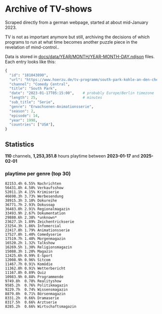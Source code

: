 # Archive of TV-shows

Scraped directly from a german webpage, started at about mid-January 2023.

TV is not as important anymore but still, archiving the decisions of which programs to run at what time
becomes another puzzle piece in the revelation of mind-control.. 

Data is stored in [docs/data/YEAR/MONTH/YEAR-MONTH-DAY.ndjson](docs/data/) files. 
Each entry looks like this:

```python
{
  "id": "181043890", 
  "url": "https://www.hoerzu.de/tv-programm/south-park-kohle-an-den-chefkoch/bid_181043890/", 
  "channel": "Comedy Central", 
  "title": "South Park", 
  "date": "2023-01-17T05:15:00",    # probably Europe/Berlin timezone 
  "length": 25,                     # minutes 
  "sub_title": "Serie", 
  "genre": "Erwachsenen-Animationsserie", 
  "season": 2, 
  "episode": 14, 
  "year": 1998, 
  "countries": ["USA"],
}
```

## Statistics

**110** channels, **1,253,351.8** hours playtime between **2023-01-17** and **2025-02-01**


### playtime per genre (top 30)

    82153.4h 6.55% Nachrichten
    56431.8h 4.50% Verkaufsshow
    52011.1h 4.15% Krimiserie
    46698.3h 3.73% Werbesendung
    38915.3h 3.10% Dokureihe
    36771.7h 2.93% Dokusoap
    36483.0h 2.91% Regionalmagazin
    33493.9h 2.67% Dokumentation
    29880.6h 2.38% *unknown*
    23627.1h 1.89% Zeichentrickserie
    23254.3h 1.86% Infomercial
    22417.8h 1.79% Animationsserie
    17527.8h 1.40% Comedyserie
    17519.7h 1.40% Morgenmagazin
    16520.2h 1.32% Talkshow
    16269.5h 1.30% Religionsmagazin
    15088.3h 1.20% Magazin
    12425.6h 0.99% E-Sport
    12008.9h 0.96% Sitcom
    11467.7h 0.91% Komödie
    11362.0h 0.91% Wetterbericht
    11167.8h 0.89% Quiz
    10983.9h 0.88% Programmende
    9749.8h  0.78% Realityshow
    9585.2h  0.76% Politikmagazin
    9229.7h  0.74% Wissensmagazin
    8879.0h  0.71% Börsenmagazin
    8331.2h  0.66% Dramaserie
    8317.5h  0.66% Arztserie
    8285.2h  0.66% Wirtschaftsmagazin
